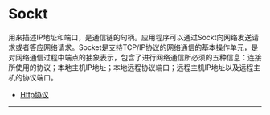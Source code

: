 # Sockt

  用来描述IP地址和端口，是通信链的句柄。应用程序可以通过Sockt向网络发送请求或者答应网络请求。Socket是支持TCP/IP协议的网络通信的基本操作单元，是对网络通信过程中端点的抽象表示，包含了进行网络通信所必须的五种信息：连接所使用的协议；本地主机IP地址；本地远程协议端口；远程主机IP地址以及远程主机的协议端口。

  - [Http协议](/Network/HTTP.md)

---
